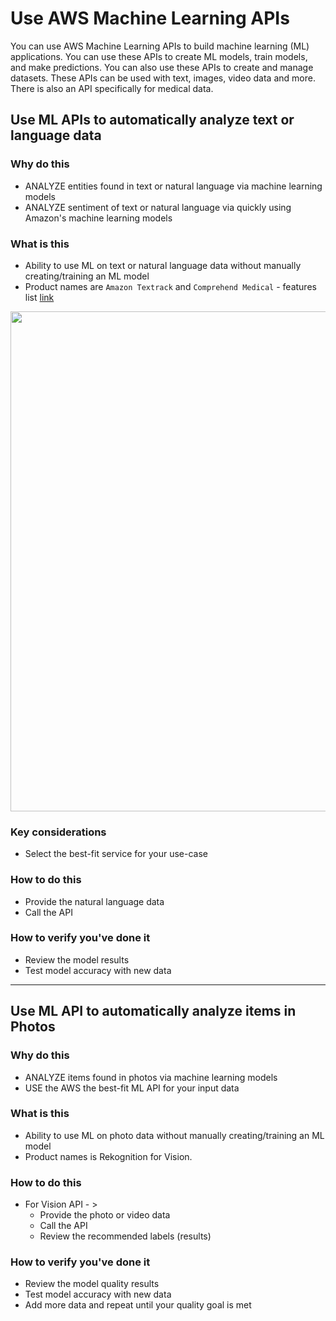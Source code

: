 # Use AWS Machine Learning APIs

You can use AWS Machine Learning APIs to build machine learning (ML) applications. You can use these APIs to create ML models, train models, and make predictions. You can also use these APIs to create and manage datasets.  These APIs can be used with text, images, video data and more.  There is also an API specifically for medical data.

## Use ML APIs to automatically analyze text or language data

### Why do this
 - ANALYZE entities found in text or natural language via machine learning models
 - ANALYZE sentiment of text or natural language via quickly using Amazon's machine learning models

### What is this
 - Ability to use ML on text or natural language data without manually creating/training an ML model
 - Product names are `Amazon Textrack` and `Comprehend Medical` - features list [link](https://aws.amazon.com/comprehend/)

<img src="https://github.com/lynnlangit/aws-for-bioinformatics/blob/main/5_Serverless_%26_ML-LYNN/2_Machine_Learning/images/comprehend.png" width=800>

### Key considerations
 - Select the best-fit service for your use-case

### How to do this
 - Provide the natural language data
 - Call the API

### How to verify you've done it
 - Review the model results
 - Test model accuracy with new data

---

## Use ML API to automatically analyze items in Photos 

### Why do this
 - ANALYZE items found in photos via machine learning models
 - USE the AWS the best-fit ML API for your input data

### What is this
 - Ability to use ML on photo data without manually creating/training an ML model
 - Product names is Rekognition for Vision. 

### How to do this
 - For Vision API - >
    - Provide the photo or video data
    - Call the API
    - Review the recommended labels (results)
  
### How to verify you've done it
 - Review the model quality results
 - Test model accuracy with new data
 - Add more data and repeat until your quality goal is met
